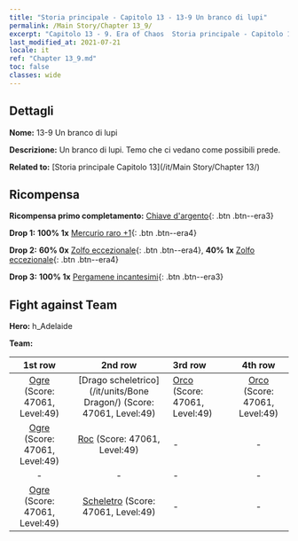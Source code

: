 ```yaml
---
title: "Storia principale - Capitolo 13 - 13-9 Un branco di lupi"
permalink: /Main Story/Chapter 13_9/
excerpt: "Capitolo 13 - 9. Era of Chaos  Storia principale - Capitolo 13_9. 13-9 Un branco di lupi"
last_modified_at: 2021-07-21
locale: it
ref: "Chapter 13_9.md"
toc: false
classes: wide
---
```


## Dettagli

 **Nome:** 13-9 Un branco di lupi

 **Descrizione:** Un branco di lupi. Temo che ci vedano come possibili prede.

 **Related to:** [Storia principale Capitolo 13](/it/Main Story/Chapter 13/)

## Ricompensa

 **Ricompensa primo completamento:** [Chiave d'argento](/ItemsIT/con_693/){: .btn .btn--era3}

 **Drop 1:** **100% 1x** [Mercurio raro +1](/ItemsIT/mat_42/){: .btn .btn--era4}

 **Drop 2:** **60% 0x** [Zolfo eccezionale](/ItemsIT/mat_36/){: .btn .btn--era4}, **40% 1x** [Zolfo eccezionale](/ItemsIT/mat_36/){: .btn .btn--era4}

 **Drop 3:** **100% 1x** [Pergamene incantesimi](/ItemsIT/con_694/){: .btn .btn--era3}


## Fight against Team
 **Hero:** h_Adelaide

 **Team:**


  | 1st row | 2nd row | 3rd row | 4th row |
  |:----:|:----:|:----|:----:|
  | [Ogre](/it/units/Ogre/) (Score: 47061, Level:49)  | [Drago scheletrico](/it/units/Bone Dragon/) (Score: 47061, Level:49)  | [Orco](/it/units/Orc/) (Score: 47061, Level:49)  | [Orco](/it/units/Orc/) (Score: 47061, Level:49)  |
  | [Ogre](/it/units/Ogre/) (Score: 47061, Level:49)  | [Roc](/it/units/Roc/) (Score: 47061, Level:49)  | - | - |
  | - | - | - | - |
  | [Ogre](/it/units/Ogre/) (Score: 47061, Level:49)  | [Scheletro](/it/units/Skeleton/) (Score: 47061, Level:49)  | - | - |


